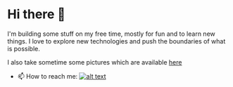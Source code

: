 # Hi there 👋

I'm building some stuff on my free time, mostly for fun and to learn new things. I love to explore new technologies and push the boundaries of what is possible.

I also take sometime some pictures which are available [here](https://www.floflotographie.be)

- 📫 How to reach me: [![alt text][1.2]][1]

[1.2]: http://i.imgur.com/wWzX9uB.png "twitter icon without padding"
[1]: http://www.twitter.com/theyoxy
